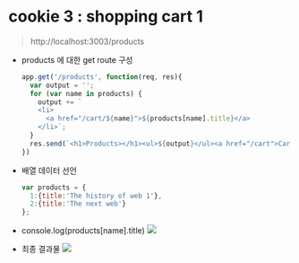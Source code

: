 # cookie 3 : shopping cart 1

> http://localhost:3003/products

- products 에 대한 get route 구성

  ```js
  app.get('/products', function(req, res){
    var output = '';
    for (var name in products) {
      output += `
      <li>
        <a href="/cart/${name}">${products[name].title}</a>
      </li>`;
    }
    res.send(`<h1>Products></h1><ul>${output}</ul><a href="/cart">Cart</a>`);
  })
  ```

- 배열 데이터 선언

  ```js
  var products = {
    1:{title:'The history of web 1'},
    2:{title:'The next web'}
  };
  ```

- console.log(products[name].title)
  ![](https://github.com/antaehyeon/WinterVacation_Project/tree/master/Image/%E1%84%89%E1%85%B3%E1%84%8F%E1%85%B3%E1%84%85%E1%85%B5%E1%86%AB%E1%84%89%E1%85%A3%E1%86%BA%202018-01-07%20%E1%84%8B%E1%85%A9%E1%84%92%E1%85%AE%201.09.10.png)

- 최종 결과물
  ![](https://github.com/antaehyeon/WinterVacation_Project/tree/master/Image/%E1%84%89%E1%85%B3%E1%84%8F%E1%85%B3%E1%84%85%E1%85%B5%E1%86%AB%E1%84%89%E1%85%A3%E1%86%BA%202018-01-07%20%E1%84%8B%E1%85%A9%E1%84%92%E1%85%AE%201.11.32.png)